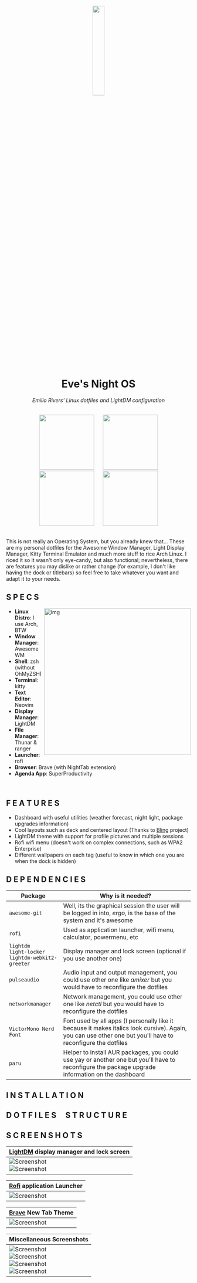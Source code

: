 <p align="center">
  <img width="25%" src="https://lh3.googleusercontent.com/pw/AM-JKLXc3sjD7bFQFvs8HP-d6i5p2MaqVIft4d_vRww0yHc2T7LaKCJWVWe8tJMQaJq5WPSE7QYjkeDuDpC5vSzqN-e7fNgd-tNOfvjhhxdnTZx51jMJsDBgtJwWU8n5nO5VvY1MxIUrGy0D5CQnVFaAEy6T=s600-no?authuser=0" />
</p>

<div align="center">
  <h1>Eve's Night OS</h1>
  <i>Emilio Rivers' Linux dotfiles and LightDM configuration</i>
</div>

<br/>
<p align="center">
<a href="#setup"><img width="150px" style="padding: 0 10px;" src=".assets/setup.png"></a>
<a href="https://github.com/elenapan/dotfiles/wiki"><img width="150px" style="padding: 0 10px;" src=".assets/wiki.png"></a>
<a href="https://github.com/elenapan/dotfiles/wiki/Gallery"><img width="150px" style="padding: 0 10px;" src=".assets/gallery.png"></a>
<a href="#tipjar"><img width="150px" style="padding: 0 10px;" src=".assets/tipjar.png"></a>
</p>

<br />
This is not really an Operating System, but you already knew that... These are my personal dotfiles for the Awesome Window Manager, Light Display Manager, Kitty Terminal Emulator and much more stuff to rice Arch Linux. I riced it so it wasn't only eye-candy, but also functional; nevertheless, there are features you may dislike or rather change (for example, I don't like having the dock or titlebars) so feel free to take whatever you want and adapt it to your needs.

## S P E C S

<img src="https://lh3.googleusercontent.com/pw/AM-JKLUU9qAo97nH8DLgvQ0Dkd1zZYJtOu-dj11nH-5apH7jxpgOV3U23mVTUeC0dfvv8WoVhmNzbcyMIXyBNyNMxTXrNIO12EB_KxSnjMwX51nArMxNffyZLPAQYtcaHwNJRbpBPUnmFVpn_m1qqvm34yIr=w879-h649-no?authuser=0" alt="img" align="right" width="400px">


+ **Linux Distro**: I use Arch, BTW
+ **Window Manager**: AwesomeWM
+ **Shell**: zsh (without OhMyZSH)
+ **Terminal**: kitty
+ **Text Editor**: Neovim
+ **Display Manager**: LightDM
+ **File Manager**: Thunar & ranger
+ **Launcher**: rofi
+ **Browser**: Brave (with NightTab extension)
+ **Agenda App**: SuperProductivity

<br />

## F E A T U R E S

- Dashboard with useful utilities (weather forecast, night light, package upgrades information)
- Cool layouts such as deck and centered layout (Thanks to <a href="https://github.com/BlingCorp/bling">Bling</a> project)
- LightDM theme with support for profile pictures and multiple sessions
- Rofi wifi menu (doesn't work on complex connections, such as WPA2 Enterprise)
- Different wallpapers on each tag (useful to know in which one you are when the dock is hidden)

## D E P E N D E N C I E S
| Package | Why is it needed? |
| --- | --- |
| `awesome-git` | Well, its the graphical session the user will be logged in into, <i>ergo</i>, is the base of the system and it's awesome |
| `rofi` | Used as application launcher, wifi menu, calculator, powermenu, etc |
| `lightdm`  <br/>`light-locker`<br/> `lightdm-webkit2-greeter` | Display manager and lock screen (optional if you use another one) |
| `pulseaudio` | Audio input and output management, you could use other one like <i>amixer</i> but you would have to reconfigure the dotfiles |
| `networkmanager` | Network management, you could use other one like <i>netctl</i> but you would have to reconfigure the dotfiles |
| `VictorMono Nerd Font` | Font used by all apps (I personally like it because it makes italics look cursive). Again, you can use other one but you'll have to reconfigure the dotfiles |
| `paru` | Helper to install AUR packages, you could use yay or another one but you'll have to reconfigure the package upgrade information on the dashboard |

## I N S T A L L A T I O N


## D O T F I L E S&nbsp;&nbsp; &nbsp;&nbsp;S T R U C T U R E


## S C R E E N S H O T S
| [LightDM](https://archlinux.org/packages/community/x86_64/lightdm-webkit2-greeter/) display manager and lock screen |
| --- |
| ![Screenshot](https://lh3.googleusercontent.com/pw/AM-JKLVFIg42_z3i-oorbnpFl2EGRMkuT7oFfXiL8KqwqQieTNG0Xke-Wt1mPkgQcuKxsiD8_iLW-tisF4g6K3FgRHn6dP3G40e4hmJDd3EMRXE1TcRMLXLXKKn20dmzbuCLrfTR-scftkgYTrKzlm2FLFXh=w1337-h671-no?authuser=0) <br/> ![Screenshot](https://lh3.googleusercontent.com/pw/AM-JKLU18mW3YAOm7LdE0TafHb1GALJWAgBewdJX1Vq7vPXMaGC1c2s1ey6w6QcposZ_7nSuWsJQxJ4XzYTZsQdjvxAytXiMLOEzCUpD7QvKvB-FW6kbB9yx6NaOpZDClF799rmCgf6UykpDk4BItnEHribK=w1263-h676-no?authuser=0) |

| [Rofi](https://github.com/davatorium/rofi) application Launcher |
| --- |
| ![Screenshot](https://lh3.googleusercontent.com/pw/AM-JKLVpYHjKHoiStuqD_3LQJgTH54hxrMM_hrioVQzOqxAP8r2zzBlvmpHIqI5N-6cHt-I_7tzXseL1AeaEcU9rXc_tTHBIqomn6BzMJVJEWaCXk0wZIaObDXfRdLITA2naTDmbClUk20qwmTa5BHSPAK_R=w1205-h676-no?authuser=0) |

| [Brave](https://brave.com/) New Tab Theme |
| --- |
| ![Screenshot](https://lh3.googleusercontent.com/pw/AM-JKLU7lqBjVUL-8sWv7Dhu8ZdsMPckXt6in6tG4TxgX6PYps5Jh3y5yySbRB9LYYwh-ZKKtcQHLe93gBDg5uflgpceDQEBrKuY2wuE5mtJe2T53sxcMAvzECY5xJj736JqfdQUOxV1HEdGjUZvt_eBi2Tn=w1220-h676-no?authuser=0) |

| Miscellaneous Screenshots |
| --- |
| ![Screenshot](https://lh3.googleusercontent.com/pw/AM-JKLV5GPVBChokEqSqXRUOQW4jQZMK7ficdSSt3C61rVO8YKqBYTfqGU-mab9AzmymaTxnd3sfS8EbtWv4axCqL9T7hgRcCEq4Xde1q-rQM2kPNRznQInCEnbOSTnselEUTAnZHw2C9fKCfjSXyYq3rkMB=w1203-h676-no?authuser=0) <br/> ![Screenshot](https://lh3.googleusercontent.com/pw/AM-JKLVvnbdisSsCHeb97K6kQtiwuN-SyLeI8xCLBu0vNuBnuyEV3DExGSeB04Wf55oTj_vEgsx0Es31zpk2bwhquelfqfuIFnYK4y-sAdOHlaAv5Z5ztBhH3TrSiXdj3rmWJH8y_wC0PWr26KhFgGDPgbcj=w1203-h676-no?authuser=0) <br/> ![Screenshot](https://lh3.googleusercontent.com/pw/AM-JKLVuvBZCE4ovyQp6emwai-extj06edAT2aiYo4L0odbFdj3p_WvsKLCjYkOMb5IpIueXTtUAQGmbNo4ig4RExAIrCv-UQO93dVw_haA3x6FKZkQQR7Y5rW2lPvnZwmwogPrxadrN7EHZT56t8CZogE9Q=w1206-h676-no?authuser=0) <br/> ![Screenshot](https://lh3.googleusercontent.com/pw/AM-JKLV_KbJB1j6Cw2ws7eitY1oveWfQcAiq9MxGrBOqiCotj4SZ6Gl9DqfirBxSZ6KhIGY2kENBhsgl2YQDtQzfEpSNUxhzdByIfYeojX--F1l6OavO0WIWtG0M3ckyYr555E0-F5hTnwF9TIeqXMYlNMfM=w1203-h676-no?authuser=0) |
